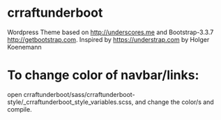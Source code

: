 # crraftunderboot
Wordpress Theme based on http://underscores.me and Bootstrap-3.3.7 http://getbootstrap.com. Inspired by https://understrap.com by Holger Koenemann

# To change color of navbar/links:

open crraftunderboot/sass/crraftunderboot-style/_crraftunderboot_style_variables.scss, and change the color/s and compile.
